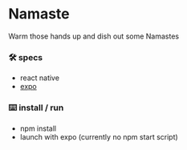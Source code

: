 # Namaste

Warm those hands up and dish out some Namastes

### 🛠 specs
* react native
* [expo](https://expo.io/tools)

### ⌨️ install / run
* npm install
* launch with expo (currently no npm start script)
